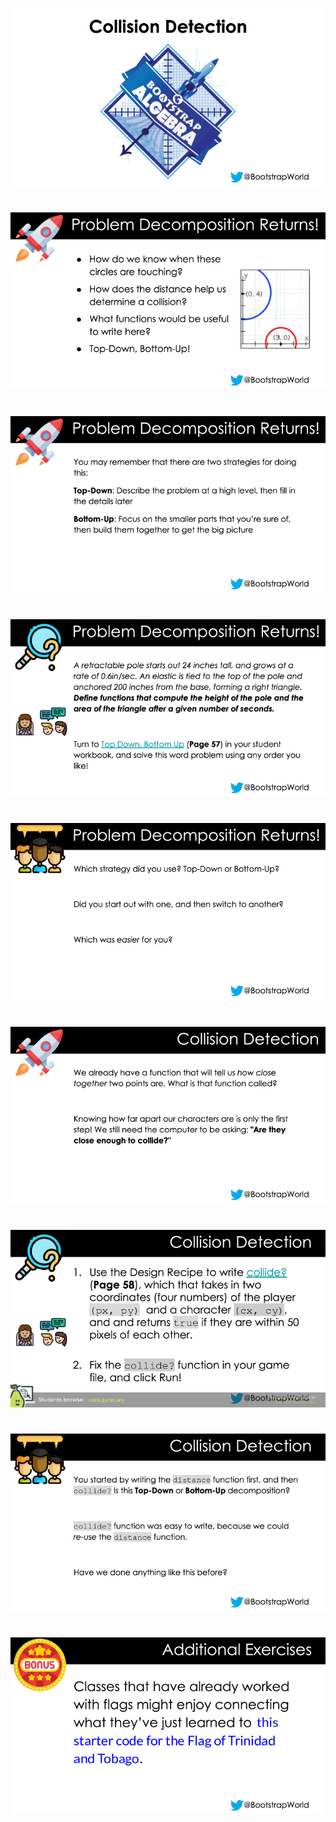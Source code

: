 #

![Collision-Pyret-0000.png](Collision-Pyret-0000.png)

#

![Collision-Pyret-0001.png](Collision-Pyret-0001.png)

#

![Collision-Pyret-0002.png](Collision-Pyret-0002.png)

#

![Collision-Pyret-0003.png](Collision-Pyret-0003.png)

#

![Collision-Pyret-0004.png](Collision-Pyret-0004.png)

#

![Collision-Pyret-0005.png](Collision-Pyret-0005.png)

#

![Collision-Pyret-0006.png](Collision-Pyret-0006.png)

#

![Collision-Pyret-0007.png](Collision-Pyret-0007.png)

#

![Collision-Pyret-0008.png](Collision-Pyret-0008.png)

